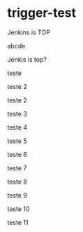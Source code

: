 # trigger-test

Jenkins is TOP

abcde

Jenkis is top?


teste


teste 2

teste 2


teste 3

teste 4


teste 5



teste 6


teste 7


teste 8


teste 9

teste 10

teste 11

